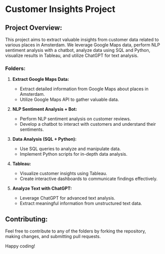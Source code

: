 # Customer Insights Project

## Project Overview:

This project aims to extract valuable insights from customer data related to various places in Amsterdam. We leverage Google Maps data, perform NLP sentiment analysis with a chatbot, analyze data using SQL and Python, visualize results in Tableau, and utilize ChatGPT for text analysis.

### Folders:

1. **Extract Google Maps Data:**
   - Extract detailed information from Google Maps about places in Amsterdam.
   - Utilize Google Maps API to gather valuable data.

2. **NLP Sentiment Analysis + Bot:**
   - Perform NLP sentiment analysis on customer reviews.
   - Develop a chatbot to interact with customers and understand their sentiments.

3. **Data Analysis (SQL + Python):**
   - Use SQL queries to analyze and manipulate data.
   - Implement Python scripts for in-depth data analysis.

4. **Tableau:**
   - Visualize customer insights using Tableau.
   - Create interactive dashboards to communicate findings effectively.

5. **Analyze Text with ChatGPT:**
   - Leverage ChatGPT for advanced text analysis.
   - Extract meaningful information from unstructured text data.

## Contributing:

Feel free to contribute to any of the folders by forking the repository, making changes, and submitting pull requests.

Happy coding!

